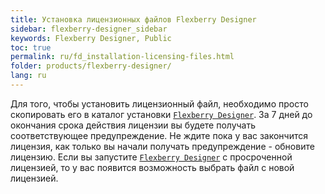 ```yaml
---
title: Установка лицензионных файлов Flexberry Designer
sidebar: flexberry-designer_sidebar
keywords: Flexberry Designer, Public
toc: true
permalink: ru/fd_installation-licensing-files.html
folder: products/flexberry-designer/
lang: ru
---
```


Для того, чтобы установить лицензионный файл, необходимо просто скопировать его в каталог установки [`Flexberry Designer`](fd_flexberry-designer.html).
За 7 дней до окончания срока действия лицензии вы будете получать соответствующее предупреждение. Не ждите пока у вас закончится лицензия, как только вы начали получать предупреждение - обновите лицензию. Если вы запустите [`Flexberry Designer`](fd_flexberry-designer.html) с просроченной лицензией, то у вас появится возможность выбрать файл с новой лицензией.
